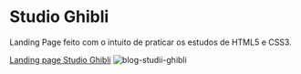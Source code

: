 # Studio Ghibli
Landing Page feito com o intuito de praticar os estudos de HTML5 e CSS3.

[Landing page Studio Ghibli](https://karolinyrufino.github.io/studio-ghibli/)
![blog-studii-ghibli](https://github.com/KarolinyRufino/studio-ghibli/assets/99841661/fa0d1358-0993-4d69-9508-48b1e4d26283)
